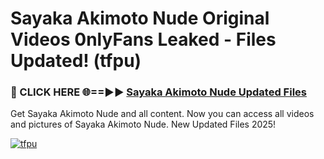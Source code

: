 # Sayaka Akimoto Nude Original Videos 0nlyFans Leaked - Files Updated! (tfpu)

<h3>🔴 CLICK HERE 🌐==►► <a href="https://tinyurl.com/y5r63du9" rel="nofollow">Sayaka Akimoto Nude Updated Files</a></h3>

Get Sayaka Akimoto Nude and all content. Now you can access all videos and pictures of Sayaka Akimoto Nude. New Updated Files 2025!

[![tfpu](https://i.imgur.com/UVo9nyh.gif)](https://tinyurl.com/y5r63du9)